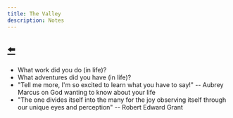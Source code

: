 ```yaml
---
title: The Valley
description: Notes
---
```


## [⬅️](/)

- What work did you do (in life)?
- What adventures did you have (in life)?
- "Tell me more, I'm so excited to learn what you have to say!" -- Aubrey Marcus on God wanting to know about your life
- "The one divides itself into the many for the joy observing itself through our unique eyes and perception" -- Robert Edward Grant